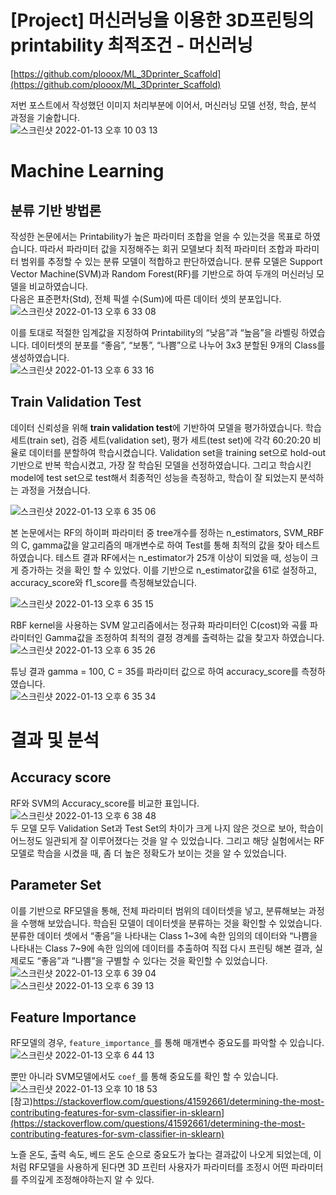 # [Project] 머신러닝을 이용한 3D프린팅의 printability 최적조건 - 머신러닝

<!--more-->

[https://github.com/plooox/ML_3Dprinter_Scaffold](https://github.com/plooox/ML_3Dprinter_Scaffold)  

저번 포스트에서 작성했던 이미지 처리부분에 이어서, 머신러닝 모델 선정, 학습, 분석 과정을 기술합니다.  
![스크린샷 2022-01-13 오후 10 03 13](https://user-images.githubusercontent.com/82520143/149335249-fee1706c-11a4-4b07-9a6a-30489d028309.png)

# Machine Learning

## 분류 기반 방법론

작성한 논문에서는 Printability가 높은 파라미터 조합을 얻을 수 있는것을 목표로 하였습니다. 따라서 파라미터 값을 지정해주는 회귀 모델보다 최적 파라미터 조합과 파라미터 범위를 추정할 수 있는 분류 모델이 적합하고 판단하였습니다. 분류 모델은 Support Vector Machine(SVM)과 Random Forest(RF)를 기반으로 하여 두개의 머신러닝 모델을 비교하였습니다.  
다음은 표준편차(Std), 전체 픽셀 수(Sum)에 따른 데이터 셋의 분포입니다.  
![스크린샷 2022-01-13 오후 6 33 08](https://user-images.githubusercontent.com/82520143/149303766-e6a24e5c-f1d6-4d4f-99a7-088174856691.png) 

이를 토대로 적절한 임계값을 지정하여 Printability의 “낮음”과 “높음”을 라벨링 하였습니다. 데이터셋의 분포를 “좋음”, “보통”, “나쁨”으로 나누어 3x3 분할된 9개의 Class를 생성하였습니다.  
![스크린샷 2022-01-13 오후 6 33 16](https://user-images.githubusercontent.com/82520143/149303786-53ad6a7b-c67c-47d2-8900-de06c6deb5c6.png) 

##  Train Validation Test
데이터 신뢰성을 위해 **train validation test**에 기반하여 모델을 평가하였습니다. 학습 세트(train set), 검증 세트(validation set), 평가 세트(test set)에 각각 60:20:20 비율로 데이터를 분할하여 학습시켰습니다. Validation set을 training set으로 hold-out 기반으로 반복 학습시켰고, 가장 잘 학습된 모델을 선정하였습니다. 그리고  학습시킨 model에 test set으로 test해서 최종적인 성능을 측정하고, 학습이 잘 되었는지 분석하는 과정을 거쳤습니다.  

![스크린샷 2022-01-13 오후 6 35 06](https://user-images.githubusercontent.com/82520143/149304147-c3f386b6-3505-4b90-be64-09d5aed1f1af.png)  

본 논문에서는 RF의 하이퍼 파라미터 중 tree개수를 정하는 n_estimators, SVM_RBF의 C, gamma값을 알고리즘의 매개변수로 하여 Test를 통해 최적의 값을 찾아 테스트 하였습니다. 테스트 결과 RF에서는 n_estimator가 25개 이상이 되었을 때, 성능이 크게 증가하는 것을 확인 할 수 있었다. 이를 기반으로 n_estimator값을 61로 설정하고, accuracy_score와 f1_score를 측정해보았습니다.

![스크린샷 2022-01-13 오후 6 35 15](https://user-images.githubusercontent.com/82520143/149304178-2ba5bcea-8c5c-47c1-8852-bb48f69e8238.png)  

RBF kernel을 사용하는 SVM 알고리즘에서는 정규화 파라미터인 C(cost)와 곡률 파라미터인 Gamma값을 조정하여 최적의 결정 경계를 출력하는 값을 찾고자 하였습니다.  
![스크린샷 2022-01-13 오후 6 35 26](https://user-images.githubusercontent.com/82520143/149304202-215a6421-8e45-4a25-8413-360239debfdc.png)  

튜닝 결과 gamma = 100, C = 35를 파라미터 값으로 하여 accuracy_score를 측정하였습니다.  
![스크린샷 2022-01-13 오후 6 35 34](https://user-images.githubusercontent.com/82520143/149304223-7178d35f-393e-4b06-84cd-0d475a085d51.png) 

# 결과 및 분석

## Accuracy score
RF와 SVM의 Accuracy_score를 비교한 표입니다.
![스크린샷 2022-01-13 오후 6 38 48](https://user-images.githubusercontent.com/82520143/149304816-023f36d4-a40f-4303-bb66-87a112726847.png)  
두 모델 모두 Validation Set과  Test  Set의 차이가 크게 나지 않은 것으로 보아, 학습이 어느정도 일관되게 잘 이루어졌다는 것을 알 수 있었습니다. 그리고 해당 실험에서는 RF모델로 학습을 시켰을 때, 좀 더 높은 정확도가 보이는 것을 알 수 있었습니다.

## Parameter Set  
이를 기반으로 RF모델을 통해, 전체 파라미터 범위의 데이터셋을 넣고, 분류해보는 과정을 수행해 보았습니다. 학습된 모델이 데이터셋을 분류하는 것을 확인할 수 있었습니다. 분류한 데이터 셋에서 “좋음”을 나타내는 Class 1~3에 속한 임의의 데이터와 “나쁨을 나타내는 Class 7~9에 속한 임의에 데이터를 추출하여 직접 다시 프린팅 해본 결과, 실제로도 “좋음”과 “나쁨”을 구별할 수 있다는 것을 확인할 수 있었습니다.  
![스크린샷 2022-01-13 오후 6 39 04](https://user-images.githubusercontent.com/82520143/149304869-4ce8480e-10dc-4737-9019-5603a9572f65.png)  
![스크린샷 2022-01-13 오후 6 39 13](https://user-images.githubusercontent.com/82520143/149304899-57833881-3a90-4b5c-8411-f2901d8bee0a.png)  

## Feature Importance
RF모델의 경우, ```feature_importance_```를 통해 매개변수 중요도를 파악할 수 있습니다.   
![스크린샷 2022-01-13 오후 6 44 13](https://user-images.githubusercontent.com/82520143/149305765-7c44a980-d5a3-48e7-8b8e-1b995e6e6720.png)

뿐만 아니라 SVM모델에서도 ```coef_```를 통해 중요도를 확인 할 수 있습니다.
![스크린샷 2022-01-13 오후 10 18 53](https://user-images.githubusercontent.com/82520143/149337449-be4e1bac-c256-4052-a831-8b64feabee46.png)  
[참고)https://stackoverflow.com/questions/41592661/determining-the-most-contributing-features-for-svm-classifier-in-sklearn](https://stackoverflow.com/questions/41592661/determining-the-most-contributing-features-for-svm-classifier-in-sklearn)
  
노즐 온도, 출력 속도, 베드 온도 순으로 중요도가 높다는 결과값이 나오게 되었는데, 이처럼 RF모델을 사용하게 된다면 3D 프린터 사용자가 파라미터를 조정시 어떤 파라미터를 주의깊게 조정해야하는지 알 수 있다.  


